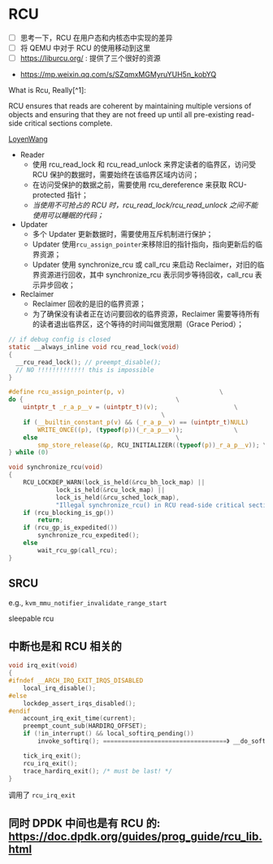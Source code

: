 # RCU

- [ ] 思考一下，RCU 在用户态和内核态中实现的差异
- [ ] 将 QEMU 中对于 RCU 的使用移动到这里
- [ ] https://liburcu.org/ : 提供了三个很好的资源
- https://mp.weixin.qq.com/s/SZqmxMGMyruYUH5n_kobYQ


What is Rcu, Really[^1]:

RCU ensures that reads are coherent by maintaining multiple versions of objects and ensuring that they are not freed up until all pre-existing read-side critical sections complete.

[LoyenWang](https://www.cnblogs.com/LoyenWang/p/12681494.html)

- Reader
    - 使用 rcu_read_lock 和 rcu_read_unlock 来界定读者的临界区，访问受 RCU 保护的数据时，需要始终在该临界区域内访问；
    - 在访问受保护的数据之前，需要使用 rcu_dereference 来获取 RCU-protected 指针；
    - *当使用不可抢占的 RCU 时，rcu_read_lock/rcu_read_unlock 之间不能使用可以睡眠的代码；*
- Updater
    - 多个 Updater 更新数据时，需要使用互斥机制进行保护；
    - Updater 使用`rcu_assign_pointer`来移除旧的指针指向，指向更新后的临界资源；
    - Updater 使用 synchronize_rcu 或 call_rcu 来启动 Reclaimer，对旧的临界资源进行回收，其中 synchronize_rcu 表示同步等待回收，call_rcu 表示异步回收；
- Reclaimer
    - Reclaimer 回收的是旧的临界资源；
    - 为了确保没有读者正在访问要回收的临界资源，Reclaimer 需要等待所有的读者退出临界区，这个等待的时间叫做宽限期（Grace Period）；
```c
// if debug config is closed
static __always_inline void rcu_read_lock(void)
{
  __rcu_read_lock(); // preempt_disable();
  // NO !!!!!!!!!!!!! this is impossible
}

#define rcu_assign_pointer(p, v)					      \
do {									      \
	uintptr_t _r_a_p__v = (uintptr_t)(v);				      \
									      \
	if (__builtin_constant_p(v) && (_r_a_p__v) == (uintptr_t)NULL)	      \
		WRITE_ONCE((p), (typeof(p))(_r_a_p__v));		      \
	else								      \
		smp_store_release(&p, RCU_INITIALIZER((typeof(p))_r_a_p__v)); \
} while (0)

void synchronize_rcu(void)
{
	RCU_LOCKDEP_WARN(lock_is_held(&rcu_bh_lock_map) ||
			 lock_is_held(&rcu_lock_map) ||
			 lock_is_held(&rcu_sched_lock_map),
			 "Illegal synchronize_rcu() in RCU read-side critical section");
	if (rcu_blocking_is_gp())
		return;
	if (rcu_gp_is_expedited())
		synchronize_rcu_expedited();
	else
		wait_rcu_gp(call_rcu);
}
```

## SRCU
e.g., `kvm_mmu_notifier_invalidate_range_start`

sleepable rcu

## 中断也是和 RCU 相关的
```c
void irq_exit(void)
{
#ifndef __ARCH_IRQ_EXIT_IRQS_DISABLED
	local_irq_disable();
#else
	lockdep_assert_irqs_disabled();
#endif
	account_irq_exit_time(current);
	preempt_count_sub(HARDIRQ_OFFSET);
	if (!in_interrupt() && local_softirq_pending())
		invoke_softirq(); ==================================》 __do_softirq

	tick_irq_exit();
	rcu_irq_exit();
	trace_hardirq_exit(); /* must be last! */
}
```
调用了 `rcu_irq_exit`

## 同时 DPDK 中间也是有 RCU 的: https://doc.dpdk.org/guides/prog_guide/rcu_lib.html
